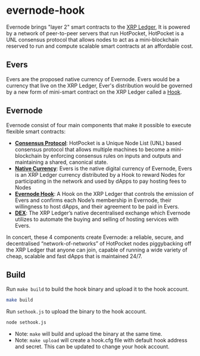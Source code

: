 # evernode-hook
Evernode brings "layer 2" smart contracts to the [XRP Ledger](https://github.com/ripple/rippled#readme), It is powered by a network of peer-to-peer servers that run HotPocket, HotPocket is a UNL consensus protocol that allows nodes to act as a mini-blockchain reserved to run and compute scalable smart contracts at an affordable cost.

## Evers
Evers are the proposed native currency of Evernode. Evers would be a currency that live on the XRP Ledger, Ever's distribution would be governed by a new form of mini-smart contract on the XRP Ledger called a [Hook](https://hooks-testnet.xrpl-labs.com/).

## Evernode 
Evernode consist of four main components that make it possible to execute flexible smart contracts: 

 - [**Consensus Protocol**](https://evernode.files.wordpress.com/2021/08/hotpocket-white-paper.pdf): HotPocket is a Unique Node List (UNL) based consensus protocol that allows multiple machines to become a mini-blockchain by enforcing consensus rules on inputs and outputs and maintaining a shared, canonical state.
 - [**Native Currency**](https://evernode.files.wordpress.com/2021/08/evernode-whitepaper-1.0.pdf): Evers is the native digital currency of Evernode, Evers is an XRP Ledger currency distributed by a Hook to reward Nodes for participating in the network and used by dApps to pay hosting fees to Nodes
 - [**Evernode Hook**](https://github.com/HotPocketDev/evernode-hook): A Hook on the XRP Ledger that controls the emission of Evers and confirms each Node’s membership in Evernode, their willingness to host dApps, and their agreement to be paid in Evers.
 - [**DEX**](https://xrpl.org/decentralized-exchange.html#main-page-header): The XRP Ledger’s native decentralised exchange which Evernode utilizes to automate the buying and selling of hosting services with Evers. 

In concert, these 4 components create Evernode: a reliable, secure, and decentralised “network-of-networks” of HotPocket nodes piggybacking off the XRP Ledger that anyone can join, capable of running a wide variety of cheap, scalable and fast dApps that is maintained 24/7.


## Build
Run `make build` to build the hook binary and upload it to the hook account.

```bash
make build
```

Run `sethook.js` to upload the binary to the hook account.
```bash
node sethook.js
```

* Note: `make` will build and upload the binary at the same time.
* Note: `make upload` will create a hook.cfg file with default hook address and secret. This can be updated to change your hook account.
